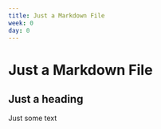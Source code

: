```yaml
---
title: Just a Markdown File
week: 0
day: 0
---
```


# Just a Markdown File

## Just a heading

Just some text
